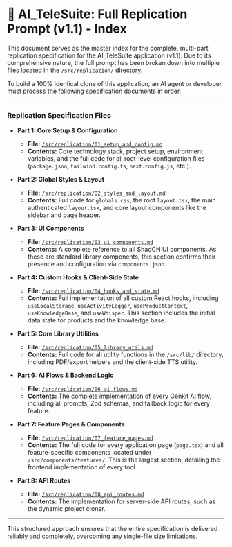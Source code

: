 # 🔁 AI_TeleSuite: Full Replication Prompt (v1.1) - Index

This document serves as the master index for the complete, multi-part replication specification for the AI_TeleSuite application (v1.1). Due to its comprehensive nature, the full prompt has been broken down into multiple files located in the `/src/replication/` directory.

To build a 100% identical clone of this application, an AI agent or developer must process the following specification documents in order.

---

### **Replication Specification Files**

*   **Part 1: Core Setup & Configuration**
    *   **File:** [`/src/replication/01_setup_and_config.md`](./replication/01_setup_and_config.md)
    *   **Contents:** Core technology stack, project setup, environment variables, and the full code for all root-level configuration files (`package.json`, `tailwind.config.ts`, `next.config.js`, etc.).

*   **Part 2: Global Styles & Layout**
    *   **File:** [`/src/replication/02_styles_and_layout.md`](./replication/02_styles_and_layout.md)
    *   **Contents:** Full code for `globals.css`, the root `layout.tsx`, the main authenticated `layout.tsx`, and core layout components like the sidebar and page header.

*   **Part 3: UI Components**
    *   **File:** [`/src/replication/03_ui_components.md`](./replication/03_ui_components.md)
    *   **Contents:** A complete reference to all ShadCN UI components. As these are standard library components, this section confirms their presence and configuration via `components.json`.

*   **Part 4: Custom Hooks & Client-Side State**
    *   **File:** [`/src/replication/04_hooks_and_state.md`](./replication/04_hooks_and_state.md)
    *   **Contents:** Full implementation of all custom React hooks, including `useLocalStorage`, `useActivityLogger`, `useProductContext`, `useKnowledgeBase`, and `useWhisper`. This section includes the initial data state for products and the knowledge base.

*   **Part 5: Core Library Utilities**
    *   **File:** [`/src/replication/05_library_utils.md`](./replication/05_library_utils.md)
    *   **Contents:** Full code for all utility functions in the `/src/lib/` directory, including PDF/export helpers and the client-side TTS utility.

*   **Part 6: AI Flows & Backend Logic**
    *   **File:** [`/src/replication/06_ai_flows.md`](./replication/06_ai_flows.md)
    *   **Contents:** The complete implementation of every Genkit AI flow, including all prompts, Zod schemas, and fallback logic for every feature.

*   **Part 7: Feature Pages & Components**
    *   **File:** [`/src/replication/07_feature_pages.md`](./replication/07_feature_pages.md)
    *   **Contents:** The full code for every application page (`page.tsx`) and all feature-specific components located under `/src/components/features/`. This is the largest section, detailing the frontend implementation of every tool.

*   **Part 8: API Routes**
    *   **File:** [`/src/replication/08_api_routes.md`](./replication/08_api_routes.md)
    *   **Contents:** The implementation for server-side API routes, such as the dynamic project cloner.

---

This structured approach ensures that the entire specification is delivered reliably and completely, overcoming any single-file size limitations.

